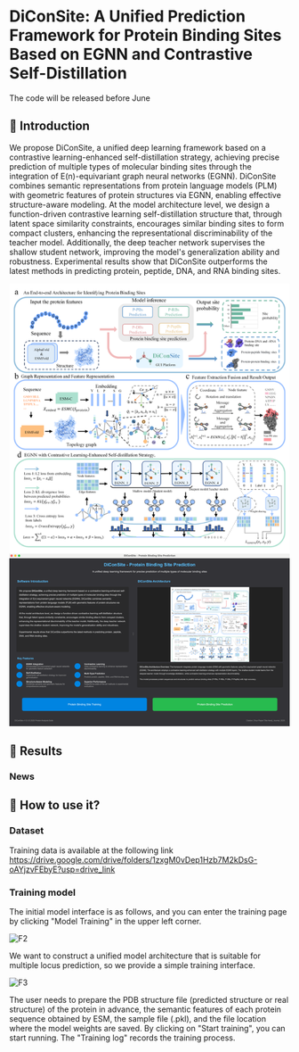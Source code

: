 # DiConSite: A Unified Prediction Framework for Protein Binding Sites Based on EGNN and Contrastive Self-Distillation
The code will be released before June
## 🚀 Introduction

We propose DiConSite, a unified deep learning framework based on a contrastive learning-enhanced self-distillation strategy, achieving precise prediction of multiple types of molecular binding sites through the integration of E(n)-equivariant graph neural networks (EGNN). DiConSite combines semantic representations from protein language models (PLM) with geometric features of protein structures via EGNN, enabling effective structure-aware modeling. At the model architecture level, we design a function-driven contrastive learning self-distillation structure that, through latent space similarity constraints, encourages similar binding sites to form compact clusters, enhancing the representational discriminability of the teacher model. Additionally, the deep teacher network supervises the shallow student network, improving the model's generalization ability and robustness. Experimental results show that DiConSite outperforms the latest methods in predicting protein, peptide, DNA, and RNA binding sites. 

<img src="figs/main1.png" alt='logo'>

## 📑 Results

### News

## 🚀 How to use it?
### Dataset
Training data is available at the following link
https://drive.google.com/drive/folders/1zxgM0vDep1Hzb7M2kDsG-oAYjzvFEbyE?usp=drive_link

### Training model

The initial model interface is as follows, and you can enter the training page by clicking "Model Training" in the upper left corner.

<img scr="figs/F2.png" alt='F2'>

We want to construct a unified model architecture that is suitable for multiple locus prediction, so we provide a simple training interface. 

<img scr="figs/F3.png" alt='F3'>

The user needs to prepare the PDB structure file (predicted structure or real structure) of the protein in advance, the semantic features of each protein sequence obtained by ESM, the sample file (.pkl), and the file location where the model weights are saved. By clicking on "Start training", you can start running. The "Training log" records the training process.





